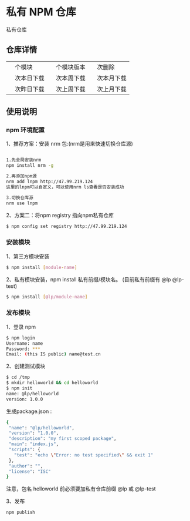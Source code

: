 # 私有 NPM 仓库

私有仓库

## 仓库详情

<div class="ant-table">
<table class="downloads">
  <tbody>
    <tr>
      <td class="count" id="total-packages"></td><td> 个模块</td>
      <td class="count" id="total-versions"></td><td> 个模块版本</td>
      <td class="count" id="total-deletes"></td><td> 次删除</td>
    </tr>
    <tr>
      <td class="count"></td><td> 次本日下载</td>
      <td class="count"></td><td> 次本周下载</td>
      <td class="count"></td><td> 次本月下载</td>
    </tr>
    <tr>
      <td class="count"></td><td> 次昨日下载</td>
      <td class="count"></td><td> 次上周下载</td>
      <td class="count"></td><td> 次上月下载</td>
    </tr>
  </tbody>
</table>
</div>

<script src="/js/readme.js"></script>

## 使用说明

### npm 环境配置

1、推荐方案：安装 nrm 包:(nrm是用来快速切换仓库源)

```bash

1.先全局安装nrm
npm install nrm -g

2.再添加npm源 
nrm add lnpm http://47.99.219.124 
这里的lnpm可以自定义，可以使用nrm ls查看是否安装成功

3.切换仓库源
nrm use lnpm 
```

2、方案二：将npm registry 指向npm私有仓库

```bash
$ npm config set registry http://47.99.219.124
```




### 安装模块

1、第三方模块安装

```bash
$ npm install [module-name]
```

2、私有模块安装，npm install 私有前缀/模块名。 (目前私有前缀有 @lp @lp-test)

```bash
$ npm install [@lp/module-name]
```

### 发布模块

1、登录 npm 

```bash
$ npm login
Username: name
Password: ***
Email: (this IS public) name@test.cn 
```

2、创建测试模块

```bash
$ cd /tmp
$ mkdir helloworld && cd helloworld
$ npm init
name: @lp/helloworld
version: 1.0.0
```
 生成package.json :

 ```bash
{
  "name": "@lp/helloworld",
  "version": "1.0.0",
  "description": "my first scoped package",
  "main": "index.js",
  "scripts": {
    "test": "echo \"Error: no test specified\" && exit 1"
  },
  "author": "",
  "license": "ISC"
}
```
注意，包名 helloworld 前必须要加私有仓库前缀 @lp 或 @lp-test

3、发布

 ```bash
 npm publish
 ```
